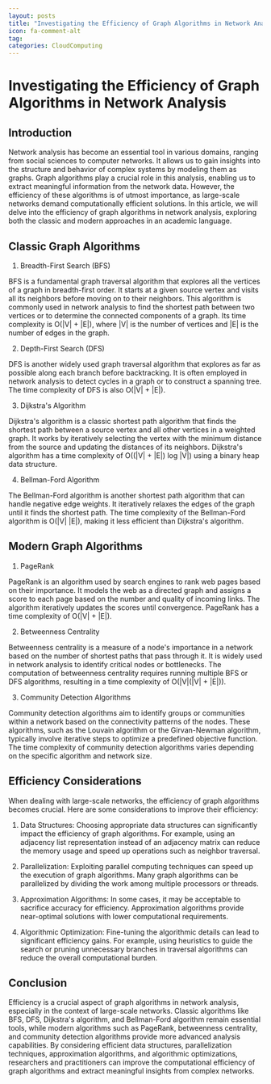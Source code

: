 ```yaml
---
layout: posts
title: "Investigating the Efficiency of Graph Algorithms in Network Analysis"
icon: fa-comment-alt
tag:      
categories: CloudComputing
---
```



# Investigating the Efficiency of Graph Algorithms in Network Analysis

## Introduction

Network analysis has become an essential tool in various domains, ranging from social sciences to computer networks. It allows us to gain insights into the structure and behavior of complex systems by modeling them as graphs. Graph algorithms play a crucial role in this analysis, enabling us to extract meaningful information from the network data. However, the efficiency of these algorithms is of utmost importance, as large-scale networks demand computationally efficient solutions. In this article, we will delve into the efficiency of graph algorithms in network analysis, exploring both the classic and modern approaches in an academic language.

## Classic Graph Algorithms

1. Breadth-First Search (BFS)

BFS is a fundamental graph traversal algorithm that explores all the vertices of a graph in breadth-first order. It starts at a given source vertex and visits all its neighbors before moving on to their neighbors. This algorithm is commonly used in network analysis to find the shortest path between two vertices or to determine the connected components of a graph. Its time complexity is O(|V| + |E|), where |V| is the number of vertices and |E| is the number of edges in the graph.

2. Depth-First Search (DFS)

DFS is another widely used graph traversal algorithm that explores as far as possible along each branch before backtracking. It is often employed in network analysis to detect cycles in a graph or to construct a spanning tree. The time complexity of DFS is also O(|V| + |E|).

3. Dijkstra's Algorithm

Dijkstra's algorithm is a classic shortest path algorithm that finds the shortest path between a source vertex and all other vertices in a weighted graph. It works by iteratively selecting the vertex with the minimum distance from the source and updating the distances of its neighbors. Dijkstra's algorithm has a time complexity of O((|V| + |E|) log |V|) using a binary heap data structure.

4. Bellman-Ford Algorithm

The Bellman-Ford algorithm is another shortest path algorithm that can handle negative edge weights. It iteratively relaxes the edges of the graph until it finds the shortest path. The time complexity of the Bellman-Ford algorithm is O(|V| |E|), making it less efficient than Dijkstra's algorithm.

## Modern Graph Algorithms

1. PageRank

PageRank is an algorithm used by search engines to rank web pages based on their importance. It models the web as a directed graph and assigns a score to each page based on the number and quality of incoming links. The algorithm iteratively updates the scores until convergence. PageRank has a time complexity of O(|V| + |E|).

2. Betweenness Centrality

Betweenness centrality is a measure of a node's importance in a network based on the number of shortest paths that pass through it. It is widely used in network analysis to identify critical nodes or bottlenecks. The computation of betweenness centrality requires running multiple BFS or DFS algorithms, resulting in a time complexity of O(|V|(|V| + |E|)).

3. Community Detection Algorithms

Community detection algorithms aim to identify groups or communities within a network based on the connectivity patterns of the nodes. These algorithms, such as the Louvain algorithm or the Girvan-Newman algorithm, typically involve iterative steps to optimize a predefined objective function. The time complexity of community detection algorithms varies depending on the specific algorithm and network size.

## Efficiency Considerations

When dealing with large-scale networks, the efficiency of graph algorithms becomes crucial. Here are some considerations to improve their efficiency:

1. Data Structures: Choosing appropriate data structures can significantly impact the efficiency of graph algorithms. For example, using an adjacency list representation instead of an adjacency matrix can reduce the memory usage and speed up operations such as neighbor traversal.

2. Parallelization: Exploiting parallel computing techniques can speed up the execution of graph algorithms. Many graph algorithms can be parallelized by dividing the work among multiple processors or threads.

3. Approximation Algorithms: In some cases, it may be acceptable to sacrifice accuracy for efficiency. Approximation algorithms provide near-optimal solutions with lower computational requirements.

4. Algorithmic Optimization: Fine-tuning the algorithmic details can lead to significant efficiency gains. For example, using heuristics to guide the search or pruning unnecessary branches in traversal algorithms can reduce the overall computational burden.

## Conclusion

Efficiency is a crucial aspect of graph algorithms in network analysis, especially in the context of large-scale networks. Classic algorithms like BFS, DFS, Dijkstra's algorithm, and Bellman-Ford algorithm remain essential tools, while modern algorithms such as PageRank, betweenness centrality, and community detection algorithms provide more advanced analysis capabilities. By considering efficient data structures, parallelization techniques, approximation algorithms, and algorithmic optimizations, researchers and practitioners can improve the computational efficiency of graph algorithms and extract meaningful insights from complex networks.